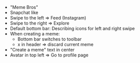 * "Meme Bros"
* Snapchat like
* Swipe to the left => Feed (Instagram)
* Swipe to the right => Explore
* Default bottom bar: Describing icons for left and right swipe
* When creating a meme:
    * Bottom bar switches to toolbar
    * x in header => discard current meme
* "Create a meme" text in center
* Avatar in top left => Go to profile page